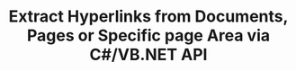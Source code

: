 ---
############################# Static ############################
layout: "auto-gen-gist"
draft: false
path: "parser/net/extract/"
otherformats: DOC DOT DOCX DOCM DOTX DOTM TXT ODT OTT RTF PDF XHTML MHTML XML EPUB FB2 CHM XLS XLT XLSX XLSM XLSB XLTX XLTM ODS CSV OTS XLA XLAM PPT PPTX  PPS POT PPSX PPTM POTX PPSM ODP OTP PST OST EML EMLX MSG ONE 

############################# Head ############################
head_title: ".NET API to Parse & Extract Hyperlinks from Documents, Pages or Page Area"
head_description: "GroupDocs.Parser .NET API enables software programmers to extract hyperlinks from documents, pages or page Area of PDF, DOCX, XLSX, CSV, PPTX, EML, MSG, EPUB & many more."

############################# Header ############################
title: "Extract Hyperlinks from Documents, Pages or Specific page Area via C#/VB.NET API"
description: "GroupDocs.Parser .NET API allows software developers to  parse & extract hyperlinks from documents, pages or page Area of PDF, DOC, DOCX, PPT, PPTX, EML, MSG, XLS, XLSX, CSV, ODT, RTF, EPUB and many other documents."

######################### Download Button #######################
button:
    enable: true

############################# About ############################
about:
    enable: true
    title: "How to Parse & Extract Hyperlinks from Documents or Pages  via .NET?"
    content: |
       A hyperlink is a piece of text or an image or icon that points to an entire document or to a particular part within a document.  The use of hyperlinks allows users to navigate to a web page or document. It is often required to extract hyperlinks from a document and use it to access external document or webpage.  GroupDocs.Parser .NET API is a fascinating document text extraction API that provides complete functionality for implementing text and metadata extraction solutions. It supports text & hyperlinks extraction from PDF, Emails, Ebooks, Microsoft Office formats: Word (DOC, DOCX), PowerPoint (PPT, PPTX), Excel (XLS, XLSX), LibreOffice formats and many more.  It supports several advanced features for documents parsing, extracting plain and structured text, text searching by  keywords, extract metadata or images, containers as well as attachments and many more. 

############################# content ############################
steps:
    enable: true
    block:
    - title_left: "Extract Hyperlinks from  Documents via .NET"
      content_left: |
       GroupDocs.Parser .NET provides complete support for extracting Hyperlinks from  documents. The following C# .NET code example demonstrates how to extract hyperlinks inside a  document. 

      title_right: "How to Extract Hyperlinks"
      content_right: |
        * Create an instance of [Parser](https://apireference.groupdocs.com/parser/net/groupdocs.parser/parser) 
        * Check document for hyperlink extraction support
        * Extract hyperlinks from the document
        * Call [GetHyperlinks](https://apireference.groupdocs.com/parser/net/groupdocs.parser/parser/methods/gethyperlinks) method extract all hyperlinks from the whole document.
        * Iterate over hyperlinks and Print the hyperlink URL

      gisthash: "35be3a09e0135c65be790c42c5c86d37"
      gistfile: "Extract_hyperlinks_form_documents.cs"

    - title_left: "Extract Hyperlinks from  Documents Page"
      content_left: |
       GroupDocs.Parser .NET allows software developers to extract hyperlinks from  documents with a couple of lines of code. The below C# .NET code shows hyperlinks extraction inside a  document. 

      title_right: "Extract Hyperlinks via .NET"
      content_right: |
        * Create an instance of [Parser](https://apireference.groupdocs.com/parser/net/groupdocs.parser/parser) 
        * Check document for hyperlink extraction support
        * Get document info by calling [GetDocumentInfo](https://apireference.groupdocs.com/parser/net/groupdocs.parser/parser/methods/getdocumentinfo) 
        * Iterate over pages and Print a page number
        * Extract hyperlinks from the document
        * Call [GetHyperlinks](https://apireference.groupdocs.com/parser/net/groupdocs.parser/parser/methods/gethyperlinks) method extract all hyperlinks from the whole document.
        * Iterate over hyperlinks and Print the hyperlink URL
     
      gisthash: "e71f8e39ba36ebf97034dfbf6fceeec1"
      gistfile: "hyperlinks_extraction_form_documents_page.cs"
      
    - title_left: "Extract Hyperlinks from  Documents Page Area"
      content_left: |
       GroupDocs.Parser .NET API fully supports extraction of hyperlinks from  documents with ease. The following .NET code example demonstrates how to extract hyperlinks from a  document page area.

      title_right: "How to Extract Hyperlinks using .NET"
      content_right: |
        * Create an instance of [Parser](https://apireference.groupdocs.com/parser/net/groupdocs.parser/parser) 
        * Check document for hyperlink extraction support
        * Create the options which are used for hyperlink extraction
        * Call [GetHyperlinks](https://apireference.groupdocs.com/parser/net/groupdocs.parser.parser/gethyperlinks/methods/1) method to extract hyperlinks from a document page are.
        * Iterate over hyperlinks and Print the hyperlink URL
     
      gisthash: "eefbede6f391ea44ddb6901edb353950"
      gistfile: "hyperlinks_extraction_from__documents_page_area.cs"

    - title_left: "System Requirements"
      content_left: |
        GroupDocs.Assembly .NET APIs are supported on all major platforms and operating systems. For complete system requirements guide, please visit [system requirements](hhttps://docs.groupdocs.com/parser/net/system-requirements/) Before executing the code below, please make sure that you have the following prerequisites installled on your system:
        * Operating Systems: Microsoft Windows, Linux, MacOS
        * Development Environment:  Visual Studio, Xamarin, MonoDevelop etc
        * Frameworks: .NET Framework, .NET Standard, .NET Core, Mono
        * Get the latest version of GroupDocs.Assembly .NET APIs from [NuGet](https://www.nuget.org/packages/GroupDocs.parser/)
        
      title_right: "Why Use GroupDocs.Assembly"
      content_right: |
        * Plain text extraction support  from any supported documents
        * Documents parsing via user-defined templates.
        * Fully support structured text extraction
        * Text searching via keyword as well as regular expression
        * Extract formatted text, metadata, images, containers, and attachments.
        * Extract table of contents for some supported document formats.
        * Parse form data from PDF documents.
        * Extract hyperlinks from the document

demos:
    enable: true
        

about_formats:
    enable: true


more_formats:
    enable: true


back_to_top:
    enable: true
---